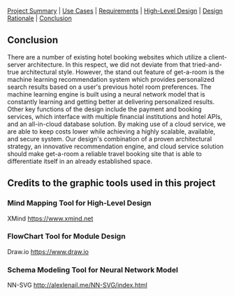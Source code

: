 [Project Summary](index.md) | [Use Cases](use_cases.md) | [Requirements](requirements.md) | [High-Level Design](high_level_design.md) | [Design Rationale](design_rationale.md) | [Conclusion](conclusion.md)

## Conclusion

There are a number of existing hotel booking websites which utilize a client-server architecture. In this respect, we did not deviate from that tried-and-true architectural style. However, the stand out feature of get-a-room is the machine learning recommendation system which provides personalized search results based on a user's previous hotel room preferences. The machine learning engine is built using a neural network model that is constantly learning and getting better at delivering personalized results. Other key functions of the design include the payment and booking services, which interface with multiple financial institutions and hotel APIs, and an all-in-cloud database solution. By making use of a cloud service, we are able to keep costs lower while achieving a highly scalable, available, and secure system. Our design's combination of a proven architectural strategy, an innovative recommendation engine, and cloud service solution should make get-a-room a reliable travel booking site that is able to differentiate itself in an already established space.

## Credits to the graphic tools used in this project

### Mind Mapping Tool for High-Level Design
XMind <https://www.xmind.net>

### FlowChart Tool for Module Design
Draw.io <https://www.draw.io>

### Schema Modeling Tool for Neural Network Model
NN-SVG <http://alexlenail.me/NN-SVG/index.html>